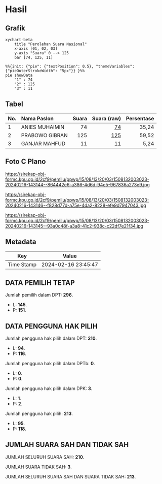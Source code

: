 # Hasil

## Grafik

```mermaid
xychart-beta
    title "Perolehan Suara Nasional"
    x-axis [01, 02, 03]
    y-axis "Suara" 0 --> 125
    bar [74, 125, 11]
```

```mermaid
%%{init: {"pie": {"textPosition": 0.5}, "themeVariables": {"pieOuterStrokeWidth": "5px"}} }%%
pie showData
    "1" : 74
    "2" : 125
    "3" : 11
```

## Tabel

| No. | Nama Paslon    | Suara | Suara (raw) | Persentase |
|:--- |:-------------- | -----:| -----------:| ----------:|
| 1   | ANIES MUHAIMIN | 74    | [74][p-1]   | 35,24      |
| 2   | PRABOWO GIBRAN | 125   | [125][p-2]  | 59,52      |
| 3   | GANJAR MAHFUD  | 11    | [11][p-3]   | 5,24       |


[p-1]: https://github.com/gigit-pemilu/pemilu-2024/blob/main/pilpres/hitung-suara/sub/15-jambi/sub/08-bungo/sub/13-rimbo-tengah/sub/2003-sungai-mengkuang/sub/023-tps/sub/paslon-1.txt
[p-2]: https://github.com/gigit-pemilu/pemilu-2024/blob/main/pilpres/hitung-suara/sub/15-jambi/sub/08-bungo/sub/13-rimbo-tengah/sub/2003-sungai-mengkuang/sub/023-tps/sub/paslon-2.txt
[p-3]: https://github.com/gigit-pemilu/pemilu-2024/blob/main/pilpres/hitung-suara/sub/15-jambi/sub/08-bungo/sub/13-rimbo-tengah/sub/2003-sungai-mengkuang/sub/023-tps/sub/paslon-3.txt

## Foto C Plano

https://sirekap-obj-formc.kpu.go.id/2cf9/pemilu/ppwp/15/08/13/20/03/1508132003023-20240216-143144--864442e6-a386-4d6d-94e5-967836a273e9.jpg

https://sirekap-obj-formc.kpu.go.id/2cf9/pemilu/ppwp/15/08/13/20/03/1508132003023-20240216-143146--f828d77d-a75e-4da2-8228-efe9d7947043.jpg

https://sirekap-obj-formc.kpu.go.id/2cf9/pemilu/ppwp/15/08/13/20/03/1508132003023-20240216-143145--93a0c48f-a3a8-41c2-938c-c22df7e21f34.jpg


## Metadata

| Key        | Value               |
| ---------- | ------------------- |
| Time Stamp | 2024-02-16 23:45:47 |


## DATA PEMILIH TETAP

Jumlah pemilih dalam DPT: **296**.
 * L: **145**.
 * P: **151**.

## DATA PENGGUNA HAK PILIH

Jumlah pengguna hak pilih dalam DPT: **210**.
 * L: **94**.
 * P: **116**.

Jumlah pengguna hak pilih dalam DPTb: **0**.
 * L: **0**.
 * P: **0**.

Jumlah pengguna hak pilih dalam DPK: **3**.
 * L: **1**.
 * P: **2**.

Jumlah pengguna hak pilih: **213**.
 * L: **95**.
 * P: **118**.

## JUMLAH SUARA SAH DAN TIDAK SAH

JUMLAH SELURUH SUARA SAH: **210**.

JUMLAH SUARA TIDAK SAH: **3**.

JUMLAH SELURUH SUARA SAH DAN SUARA TIDAK SAH: **213**.


